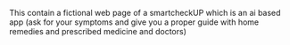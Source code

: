 This contain a fictional web page of a smartcheckUP which is an ai based app (ask for your symptoms and give you a proper guide with home remedies and prescribed medicine and doctors)

